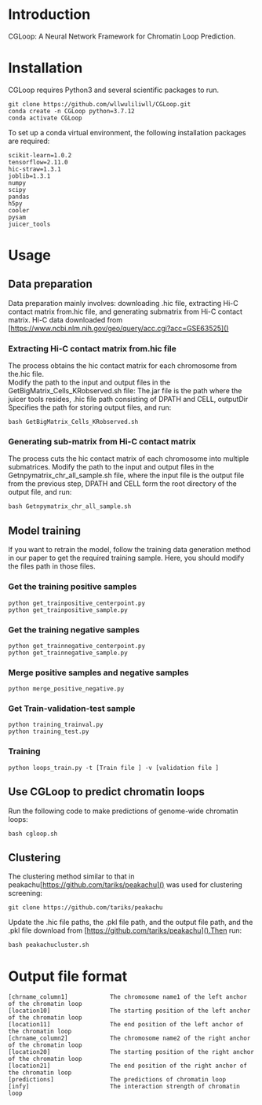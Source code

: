 # Introduction
CGLoop: A Neural Network Framework for Chromatin Loop Prediction.
# Installation
CGLoop requires Python3 and several scientific packages to run.  
```
git clone https://github.com/wllwuliliwll/CGLoop.git 
conda create -n CGLoop python=3.7.12   
conda activate CGLoop    
```
To set up a conda virtual environment, the following installation packages are required:  
```
scikit-learn=1.0.2   
tensorflow=2.11.0  
hic-straw=1.3.1
joblib=1.3.1  
numpy  
scipy   
pandas   
h5py   
cooler
pysam  
juicer_tools
```
# Usage
## Data preparation
Data preparation mainly involves: downloading .hic file, extracting Hi-C contact matrix from.hic file, and generating submatrix from Hi-C contact matrix. Hi-C data downloaded from [https://www.ncbi.nlm.nih.gov/geo/query/acc.cgi?acc=GSE63525]()  
### Extracting Hi-C contact matrix from.hic file
The process obtains the hic contact matrix for each chromosome from the.hic file.  
Modify the path to the input and output files in the GetBigMatrix_Cells_KRobserved.sh file: The.jar file is the path where the juicer tools resides, .hic file path consisting of DPATH and CELL, outputDir Specifies the path for storing output files, and run:  
```
bash GetBigMatrix_Cells_KRobserved.sh
```
### Generating sub-matrix from Hi-C contact matrix
The process cuts the hic contact matrix of each chromosome into multiple submatrices.
Modify the path to the input and output files in the Getnpymatrix_chr_all_sample.sh file, where the input file is the output file from the previous step, DPATH and CELL form the root directory of the output file, and run:  
```
bash Getnpymatrix_chr_all_sample.sh  
```
## Model training
If you want to retrain the model, follow the training data generation method in our paper to get the required training sample. Here, you should modify the files path in those files. 
###  Get the training positive samples  
```
python get_trainpositive_centerpoint.py  
python get_trainpositive_sample.py  
```
###  Get the training negative samples  
```
python get_trainnegative_centerpoint.py  
python get_trainnegative_sample.py  
```
### Merge positive samples and negative samples  
```
python merge_positive_negative.py  
```
### Get Train-validation-test sample  
```
python training_trainval.py  
python training_test.py  
```
### Training  
```
python loops_train.py -t [Train file ] -v [validation file ] 
```
## Use CGLoop to predict chromatin loops  
Run the following code to make predictions of genome-wide chromatin loops:  
```
bash cgloop.sh
```
## Clustering
The clustering method similar to that in peakachu[https://github.com/tariks/peakachu]() was used for clustering screening:  
```
git clone https://github.com/tariks/peakachu
```
Update the .hic file paths, the .pkl file path, and the output file path, and the .pkl file download from [https://github.com/tariks/peakachu]().Then run:
```
bash peakachucluster.sh
```
# Output file format
```
[chrname_column1]            The chromosome name1 of the left anchor of the chromatin loop
[location10]                 The starting position of the left anchor of the chromatin loop
[location11]                 The end position of the left anchor of the chromatin loop
[chrname_column2]            The chromosome name2 of the right anchor of the chromatin loop
[location20]                 The starting position of the right anchor of the chromatin loop
[location21]                 The end position of the right anchor of the chromatin loop
[predictions]                The predictions of chromatin loop
[infy]                       The interaction strength of chromatin loop
```











